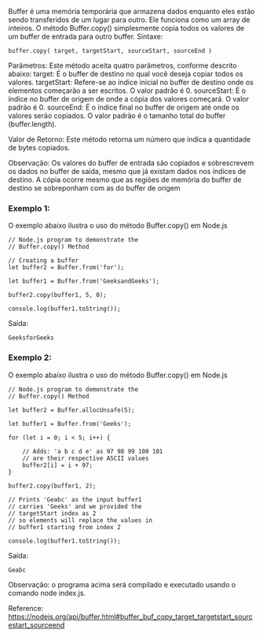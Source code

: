 Buffer é uma memória temporária que armazena dados enquanto eles estão sendo transferidos de um lugar para outro. Ele funciona como um array de inteiros.
O método Buffer.copy() simplesmente copia todos os valores de um buffer de entrada para outro buffer.
Sintaxe:
```
buffer.copy( target, targetStart, sourceStart, sourceEnd )
```

Parâmetros: Este método aceita quatro parâmetros, conforme descrito abaixo:
target: É o buffer de destino no qual você deseja copiar todos os valores.
targetStart: Refere-se ao índice inicial no buffer de destino onde os elementos começarão a ser escritos. O valor padrão é 0.
sourceStart: É o índice no buffer de origem de onde a cópia dos valores começará. O valor padrão é 0.
sourceEnd: É o índice final no buffer de origem até onde os valores serão copiados. O valor padrão é o tamanho total do buffer (buffer.length).

Valor de Retorno: Este método retorna um número que indica a quantidade de bytes copiados.

Observação: Os valores do buffer de entrada são copiados e sobrescrevem os dados no buffer de saída, mesmo que já existam dados nos índices de destino.
A cópia ocorre mesmo que as regiões de memória do buffer de destino se sobreponham com as do buffer de origem

### Exemplo 1: 
O exemplo abaixo ilustra o uso do método Buffer.copy() em Node.js
```node
// Node.js program to demonstrate the
// Buffer.copy() Method

// Creating a buffer
let buffer2 = Buffer.from('for');

let buffer1 = Buffer.from('GeeksandGeeks');

buffer2.copy(buffer1, 5, 0);

console.log(buffer1.toString());
```
Saída:
```
GeeksforGeeks
```

### Exemplo 2: 
O exemplo abaixo ilustra o uso do método Buffer.copy() em Node.js
```node
// Node.js program to demonstrate the
// Buffer.copy() Method

let buffer2 = Buffer.allocUnsafe(5);

let buffer1 = Buffer.from('Geeks');

for (let i = 0; i < 5; i++) {

    // Adds: 'a b c d e' as 97 98 99 100 101
    // are their respective ASCII values
    buffer2[i] = i + 97;
}

buffer2.copy(buffer1, 2);

// Prints 'Geabc' as the input buffer1
// carries 'Geeks' and we provided the
// targetStart index as 2
// so elements will replace the values in
// buffer1 starting from index 2

console.log(buffer1.toString());
```
Saída:
```
Geabc
```

Observação: o programa acima será compilado e executado usando o comando node index.js.

Reference: https://nodejs.org/api/buffer.html#buffer_buf_copy_target_targetstart_sourcestart_sourceend

